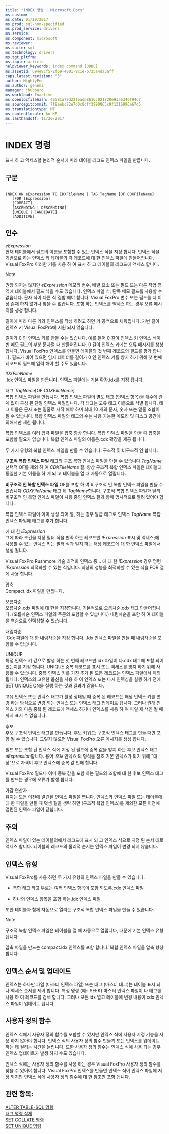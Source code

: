 ```yaml
---
title: "INDEX 명령 | Microsoft Docs"
ms.custom: 
ms.date: 01/19/2017
ms.prod: sql-non-specified
ms.prod_service: drivers
ms.service: 
ms.component: microsoft
ms.reviewer: 
ms.suite: sql
ms.technology: drivers
ms.tgt_pltfrm: 
ms.topic: article
helpviewer_keywords: index command [ODBC]
ms.assetid: 694e8cf5-2f69-4001-9c1e-b735a4da3aff
caps.latest.revision: "5"
author: MightyPen
ms.author: genemi
manager: jhubbard
ms.workload: Inactive
ms.openlocfilehash: 40581a79d22feadb8616c021820e93a634ef94d7
ms.sourcegitcommit: 7f8aebc72e7d0c8cff3990865c9f1316996a67d5
ms.translationtype: MT
ms.contentlocale: ko-KR
ms.lasthandoff: 11/20/2017
---
```

# <a name="index-command"></a>INDEX 명령
표시 하 고 액세스할 논리적 순서에 따라 테이블 레코드 인덱스 파일을 만듭니다.  
  
## <a name="syntax"></a>구문  
  
```  
  
INDEX ON eExpression TO IDXFileName | TAG TagName [OF CDXFileName]  
   [FOR lExpression]  
   [COMPACT]  
   [ASCENDING | DESCENDING]  
   [UNIQUE | CANDIDATE]  
   [ADDITIVE]  
```  
  
## <a name="arguments"></a>인수  
 *eExpression*  
 현재 테이블에서 필드의 이름을 포함할 수 있는 인덱스 식을 지정 합니다. 인덱스 식을 기반으로 하는 인덱스 키 테이블의 각 레코드에 대 한 인덱스 파일에 만들어집니다. Visual FoxPro 이러한 키를 사용 하 여 표시 하 고 테이블의 레코드에 액세스 합니다.  
  
> [!NOTE]  
>  권장 되지는 않지만 *eExpression* 메모리 변수, 배열 요소 또는 필드 또는 다른 작업 영역에 테이블에서 필드 식을 수도 있습니다. 인덱스 파일 식; 단독 메모 필드를 사용할 수 없습니다. 문자 식이 다른 식 결합 해야 합니다. Visual FoxPro 변수 또는 필드를 더 이상 존재 하지 않거나 찾을 수 없습니다. 포함 하는 인덱스를 액세스 하는 경우 오류 메시지를 생성 합니다.  
  
 길이에 따라 다른 키와 인덱스를 작성 하려고 하면 키 공백으로 채워집니다. 가변 길이 인덱스 키 Visual FoxPro에 지원 되지 않습니다.  
  
 길이가 0 인 인덱스 키를 만들 수는 있습니다. 예를 들어 0 길이 인덱스 키 인덱스 식이 빈 메모 필드의 부분 문자열 때 만들어집니다. 0 길이 인덱스 키에는 오류 메시지를 생성 합니다. Visual FoxPro 인덱스를 만들면 테이블의 첫 번째 레코드의 필드를 평가 합니다. 필드가 비어 있으면 임시 데이터를 길이가 0 인 인덱스 키를 방지 하기 위해 첫 번째 레코드의 필드에 입력 해야 할 수도 있습니다.  
  
 *IDXFileName*  
 .Idx 인덱스 파일을 만듭니다. 인덱스 파일에는 기본 확장.idx를 지정 됩니다.  
  
 태그 *TagName*[OF *CDXFileName*]  
 복합 인덱스 파일을 만듭니다. 복합 인덱스 파일이 별도 태그 (인덱스 항목)을 개수에 관계 없이 구성 된 단일 인덱스 파일입니다. 각 태그는 고유 태그 이름으로 식별 됩니다. 태그 이름은 문자 또는 밑줄로 시작 해야 하며 최대 10 개의 문자, 숫자 또는 밑줄 조합이 될 수 있습니다. 복합 인덱스 파일의 태그의 수는 사용 가능한 메모리 및 디스크 공간에 의해서만 제한 됩니다.  
  
 복합 인덱스를 여러 입력 파일을 압축 항상 합니다. 복합 인덱스 파일을 만들 때 압축을 포함할 필요가 없습니다. 복합 인덱스 파일의 이름은.cdx 확장을 제공 됩니다.  
  
 두 가지 유형의 복합 인덱스 파일을 만들 수 있습니다: 구조적 및 비구조적 인 합니다.  
  
 **구조적 복합 인덱스 파일** 태그와 구조 복합 인덱스 파일을 만들 수 있습니다 *TagName* 선택적 OF를 제외 하 여 *CDXFileName* 절. 항상 구조적 복합 인덱스 파일은 테이블과 동일한 기본 이름을 하 게 되 고 테이블을 열 때 자동으로 열립니다.  
  
 **비구조적 인 복합 인덱스 파일** OF를 포함 하 여 비구조적 인 복합 인덱스 파일을 만들 수 있습니다 *CDXFileName* 태그 뒤 *TagName*합니다. 구조적 복합 인덱스 파일과 달리 비구조적 인 복합 인덱스 파일이 사용 중인 인덱스 절과 함께 명시적으로 열려 있어야 합니다.  
  
 복합 인덱스 파일이 이미 생성 되어 열, 하는 경우 발급 태그로 인덱스 *TagName* 복합 인덱스 파일에 태그를 추가 합니다.  
  
 에 대 한 *lExpression*  
 그에 따라 조건을 지정 필터 식을 만족 하는 레코드만 *lExpression* 표시 및 액세스;에 사용할 수 있는 인덱스 키는 필터 식과 일치 하는 해당 레코드에 대 한 인덱스 파일에서 생성 됩니다.  
  
 Visual FoxPro Rushmore 기술 최적화 인덱스 중... 에 대 한 *lExpression* 경우 명령 *lExpression* 최적화할 수 있는 식입니다. 최상의 성능을 최적화할 수 있는 식을 FOR 절에 사용 합니다.  
  
 압축  
 Compact.idx 파일을 만듭니다.  
  
 오름차순  
 오름차순.cdx 파일에 대 한을 지정합니다. 기본적으로 오름차순.cdx 태그 만들어집니다. (오름차순 인덱스 파일의 주문의 포함할 수 있습니다.) 내림차순을 포함 하 여 테이블을 역순으로 인덱싱할 수 있습니다.  
  
 내림차순  
 .Cdx 파일에 대 한 내림차순을 지정 합니다. .Idx 인덱스 파일을 만들 때 내림차순을 포함할 수 없습니다.  
  
 UNIQUE  
 특정 인덱스 키 값으로 발생 하는 첫 번째 레코드만.idx 파일이 나.cdx 태그에 포함 되어 있는지를 지정 합니다. UNIQUE 중복 레코드를 표시 또는 액세스를 방지 하기 위해 사용할 수 있습니다. 중복 인덱스 키를 가진 추가 된 모든 레코드는 인덱스 파일에서 제외 됩니다. 인덱스의 고유한 옵션을 사용 하 여 인덱스 또는 다시 인덱싱을 실행 하기 전에 SET UNIQUE ON을 실행 하는 것과 결과가 같습니다.  
  
 고유 인덱스 또는 인덱스 태그가 활성 상태일 때 중복 된 레코드는 해당 인덱스 키를 변경 하는 방식으로 변경 되는 인덱스 또는 인덱스 태그 업데이트 됩니다. 그러나 원래 인덱스 키와 다음 중복 된 레코드에 액세스 하거나 인덱스를 사용 하 여 파일 재 색인 될 때까지 표시 수 없습니다.  
  
 후보  
 후보 구조적 인덱스 태그를 만듭니다. 후보 키워드; 구조적 인덱스 태그를 만들 때만 포함 될 수 있습니다. 그렇지 않으면 Visual FoxPro 오류 메시지를 생성 합니다.  
  
 필드 또는 조합 된 인덱스 식에 지정 된 필드에 중복 값을 방지 하는 후보 인덱스 태그 *eExpression*합니다. 용어 *후보* 인덱스;의 형식을 참조 기본 인덱스가 되기 위해 "대상"으로 자격이 후보 인덱스에 중복 값 인해 합니다.  
  
 Visual FoxPro 필드나 이미 중복 값을 포함 하는 필드의 조합에 대 한 후보 인덱스 태그를 만드는 경우에 오류가 발생 합니다.  
  
 가감 연산자  
 유지는 모든 이전에 열린된 인덱스 파일을 엽니다. 인덱스와 인덱스 파일 또는 테이블에 대 한 파일을 만들 때 덧셈 절을 생략 하면 (구조적 복합 인덱스)를 제외한 모든 이전에 열린된 인덱스 파일이 닫힙니다.  
  
## <a name="remarks"></a>주의  
 인덱스 파일이 있는 테이블의에서 레코드에 표시 되 고 인덱스 식으로 지정 된 순서 대로 액세스 합니다. 테이블의 레코드의 물리적 순서는 인덱스 파일이 변경 되지 않습니다.  
  
## <a name="index-types"></a>인덱스 유형  
 Visual FoxPro를 사용 하면 두 가지 유형의 인덱스 파일을 만들 수 있습니다.  
  
-   복합 태그 라고 부르는 여러 인덱스 항목이 포함 되도록.cdx 인덱스 파일  
  
-   하나의 인덱스 항목을 포함 하는.idx 인덱스 파일  
  
 또한 테이블과 함께 자동으로 열리는 구조적 복합 인덱스 파일을 만들 수 있습니다.  
  
> [!NOTE]  
>  구조적 복합 인덱스 파일은 테이블을 열 때 자동으로 열립니다, 때문에 기본 인덱스 유형 됩니다.  
  
 압축 파일을 만드는 compact.idx 인덱스를 포함 합니다. 복합 인덱스 파일을 압축 항상 합니다.  
  
## <a name="index-order-and-updating"></a>인덱스 순서 및 업데이트  
 인덱스는 하나만 파일 (마스터 인덱스 파일) 또는 태그 (마스터 태그)는 테이블 표시 되 나 액세스 순서를 제어 합니다. 특정 명령 (예:: SEEK) 마스터 인덱스 파일이 나 태그를 사용 하 여 레코드를 검색 합니다. 그러나 모든.idx 열고 테이블에 변경 내용이.cdx 인덱스 파일이 업데이트 됩니다.  
  
## <a name="user-defined-functions"></a>사용자 정의 함수  
 인덱스 식에서 사용자 정의 함수를 포함할 수 있지만 인덱스 식에 사용자 지정 기능을 사용 하지 않아야 합니다. 인덱스 식의 사용자 정의 함수 만들기 또는 인덱스를 업데이트 하는 데 걸리는 시간을 늘립니다. 또한 사용자 정의 함수는 인덱스 식에 사용 되는 경우 인덱스 업데이트가 발생 하지 수도 있습니다.  
  
 인덱스 식에는 사용자 정의 함수를 사용 하는 경우 Visual FoxPro 사용자 정의 함수를 찾을 수 있어야 합니다. Visual FoxPro 인덱스를 만들면 인덱스 식이 인덱스 파일에 저장 되지만 인덱스 식에 사용자 정의 함수에 대 한 참조만 포함 됩니다.  
  
## <a name="see-also"></a>관련 항목:  
 [ALTER TABLE-SQL 명령](../../odbc/microsoft/alter-table-sql-command.md)   
 [태그 명령 삭제](../../odbc/microsoft/delete-tag-command.md)   
 [SET COLLATE 명령](../../odbc/microsoft/set-collate-command.md)   
 [SET UNIQUE 명령](../../odbc/microsoft/set-unique-command.md)
